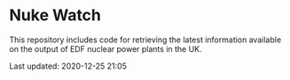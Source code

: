 # Nuke Watch

This repository includes code for retrieving the latest information available on the output of EDF nuclear power plants in the UK.

Last updated: 2020-12-25 21:05